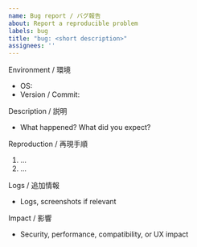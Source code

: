 ```yaml
---
name: Bug report / バグ報告
about: Report a reproducible problem
labels: bug
title: "bug: <short description>"
assignees: ''
---
```


Environment / 環境
- OS:
- Version / Commit:

Description / 説明
- What happened? What did you expect?

Reproduction / 再現手順
1. ...
2. ...

Logs / 追加情報
- Logs, screenshots if relevant

Impact / 影響
- Security, performance, compatibility, or UX impact


